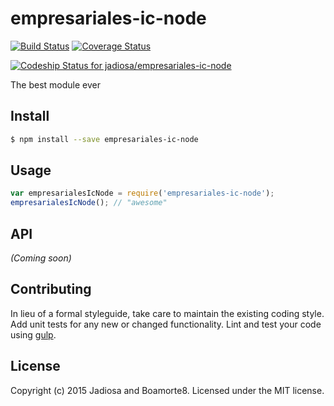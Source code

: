 # empresariales-ic-node 
[![Build Status][travis-image]][travis-url] [![Coverage Status][coveralls-image]][coveralls-url]

[ ![Codeship Status for jadiosa/empresariales-ic-node](https://codeship.com/projects/20a11ce0-f06f-0132-1e9f-0e935ee940a2/status?branch=master)](https://codeship.com/projects/84620)

The best module ever

## Install

```bash
$ npm install --save empresariales-ic-node
```


## Usage

```javascript
var empresarialesIcNode = require('empresariales-ic-node');
empresarialesIcNode(); // "awesome"
```

## API

_(Coming soon)_


## Contributing

In lieu of a formal styleguide, take care to maintain the existing coding style. Add unit tests for any new or changed functionality. Lint and test your code using [gulp](http://gulpjs.com/).


## License

Copyright (c) 2015 Jadiosa and Boamorte8. Licensed under the MIT license.



[npm-url]: https://npmjs.org/package/empresariales-ic-node
[npm-image]: https://badge.fury.io/js/empresariales-ic-node.svg
[travis-url]: https://travis-ci.org/jadiosa/empresariales-ic-node
[travis-image]: https://travis-ci.org/jadiosa/empresariales-ic-node.svg?branch=master
[daviddm-url]: https://david-dm.org/jadiosa/empresariales-ic-node.svg?theme=shields.io
[daviddm-image]: https://david-dm.org/jadiosa/empresariales-ic-node
[coveralls-url]: https://coveralls.io/r/jadiosa/empresariales-ic-node?branch=master
[coveralls-image]: https://coveralls.io/repos/jadiosa/empresariales-ic-node/badge.png?branch=master
